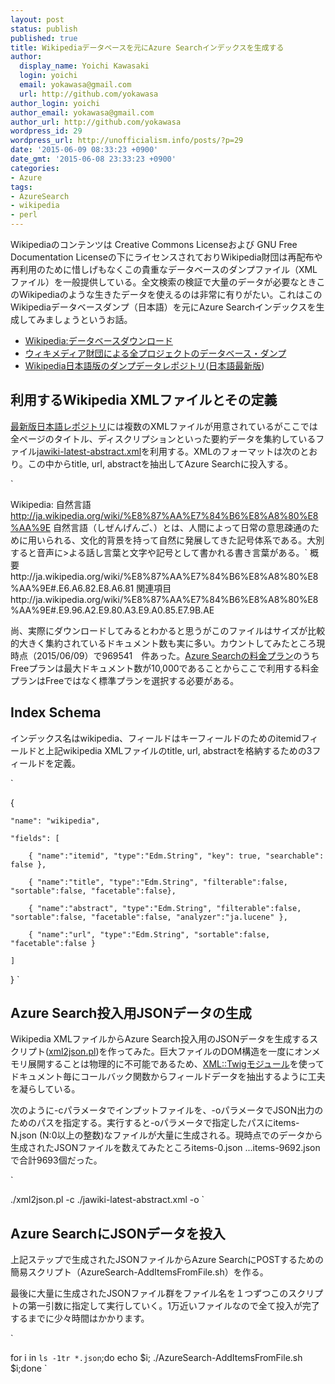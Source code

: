 ```yaml
---
layout: post
status: publish
published: true
title: Wikipediaデータベースを元にAzure Searchインデックスを生成する
author:
  display_name: Yoichi Kawasaki
  login: yoichi
  email: yokawasa@gmail.com
  url: http://github.com/yokawasa
author_login: yoichi
author_email: yokawasa@gmail.com
author_url: http://github.com/yokawasa
wordpress_id: 29
wordpress_url: http://unofficialism.info/posts/?p=29
date: '2015-06-09 08:33:23 +0900'
date_gmt: '2015-06-08 23:33:23 +0900'
categories:
- Azure
tags:
- AzureSearch
- wikipedia
- perl
---
```


Wikipediaのコンテンツは Creative Commons Licenseおよび GNU Free Documentation Licenseの下にライセンスされておりWikipedia財団は再配布や再利用のために惜しげもなくこの貴重なデータベースのダンプファイル（XMLファイル）を一般提供している。全文検索の検証で大量のデータが必要なときこのWikipediaのような生きたデータを使えるのは非常に有りがたい。これはこのWikipediaデータベースダンプ（日本語）を元にAzure Searchインデックスを生成してみましょうというお話。

- [Wikipedia:データベースダウンロード](http://ja.wikipedia.org/wiki/Wikipedia:%E3%83%87%E3%83%BC%E3%82%BF%E3%83%99%E3%83%BC%E3%82%B9%E3%83%80%E3%82%A6%E3%83%B3%E3%83%AD%E3%83%BC%E3%83%89)
- [ウィキメディア財団による全プロジェクトのデータベース・ダンプ](http://dumps.wikimedia.org/)
- [Wikipedia日本語版のダンプデータレポジトリ](http://dumps.wikimedia.org/jawiki/)([日本語最新版](http://dumps.wikimedia.org/jawiki/latest/))

## 利用するWikipedia XMLファイルとその定義

[最新版日本語レポジトリ](http://download.wikimedia.org/jawiki/latest/)には複数のXMLファイルが用意されているがここでは全ページのタイトル、ディスクリプションといった要約データを集約しているファイル[jawiki-latest-abstract.xml](http://dumps.wikimedia.org/jawiki/latest/jawiki-latest-abstract.xml)を利用する。XMLのフォーマットは次のとおり。この中からtitle, url, abstractを抽出してAzure Searchに投入する。

`

Wikipedia: 自然言語
http://ja.wikipedia.org/wiki/%E8%87%AA%E7%84%B6%E8%A8%80%E8%AA%9E
自然言語（しぜんげんご、）とは、人間によって日常の意思疎通のために用いられる、文化的背景を持って自然に発展してきた記号体系である。大別すると音声に>よる話し言葉と文字や記号として書かれる書き言葉がある。`
概要http://ja.wikipedia.org/wiki/%E8%87%AA%E7%84%B6%E8%A8%80%E8%AA%9E#.E6.A6.82.E8.A6.81
関連項目http://ja.wikipedia.org/wiki/%E8%87%AA%E7%84%B6%E8%A8%80%E8%AA%9E#.E9.96.A2.E9.80.A3.E9.A0.85.E7.9B.AE

尚、実際にダウンロードしてみるとわかると思うがこのファイルはサイズが比較的大きく集約されているドキュメント数も実に多い。カウントしてみたところ現時点（2015/06/09）で969541　件あった。[Azure Searchの料金プラン](http://azure.microsoft.com/en-us/pricing/details/search/)のうちFreeプランは最大ドキュメント数が10,000であることからここで利用する料金プランはFreeではなく標準プランを選択する必要がある。

## Index Schema

インデックス名はwikipedia、フィールドはキーフィールドのためのitemidフィールドと上記wikipedia XMLファイルのtitle, url, abstractを格納するための3フィールドを定義。

`

{

    "name": "wikipedia",

    "fields": [

        { "name":"itemid", "type":"Edm.String", "key": true, "searchable": false },

        { "name":"title", "type":"Edm.String", "filterable":false, "sortable":false, "facetable":false},

        { "name":"abstract", "type":"Edm.String", "filterable":false, "sortable":false, "facetable":false, "analyzer":"ja.lucene" },

        { "name":"url", "type":"Edm.String", "sortable":false, "facetable":false }

    ]

}
`

## Azure Search投入用JSONデータの生成

Wikipedia XMLファイルからAzure Search投入用のJSONデータを生成するスクリプト([xml2json.pl](https://gist.github.com/yokawasa/f1cb68cd168f50dbf873))を作ってみた。巨大ファイルのDOM構造を一度にオンメモリ展開することは物理的に不可能であるため、[XML::Twigモジュール](http://search.cpan.org/~mirod/XML-Twig-3.49/Twig.pm)を使ってドキュメント毎にコールバック関数からフィールドデータを抽出するように工夫を凝らしている。

次のように-cパラメータでインプットファイルを、-oパラメータでJSON出力のためのパスを指定する。実行すると-oパラメータで指定したパスにitems-N.json (N:0以上の整数)なファイルが大量に生成される。現時点でのデータから生成されたJSONファイルを数えてみたところitems-0.json ...items-9692.jsonで合計9693個だった。

`

./xml2json.pl -c ./jawiki-latest-abstract.xml -o
`

## Azure SearchにJSONデータを投入

上記ステップで生成されたJSONファイルからAzure SearchにPOSTするための簡易スクリプト（AzureSearch-AddItemsFromFile.sh）を作る。

最後に大量に生成されたJSONファイル群をファイル名を１つずつこのスクリプトの第一引数に指定して実行していく。1万近いファイルなので全て投入が完了するまでに少々時間はかかります。

`

for i in `ls -1tr *.json`;do echo $i; ./AzureSearch-AddItemsFromFile.sh $i;done
`
